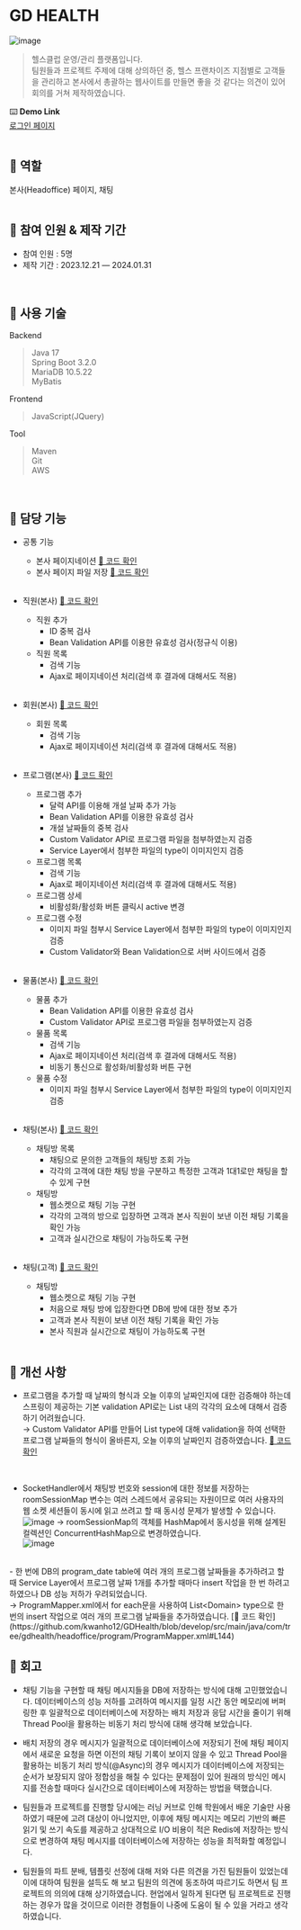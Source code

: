# GD HEALTH
![image](README/headoffice.png)
>헬스클럽 운영/관리 플랫폼입니다. <br>
팀원들과 프로젝트 주제에 대해 상의하던 중, 헬스 프랜차이즈 지점별로 고객들을 관리하고 본사에서 총괄하는
웹사이트를 만들면 좋을 것 같다는 의견이 있어 회의를 거쳐 제작하였습니다.

⌨️ **Demo Link**<br>
[로그인 페이지](http://52.78.98.70)<br>
<br>

## 📍 역할
본사(Headoffice) 페이지, 채팅<br>
<br>


## 📍 참여 인원 & 제작 기간
- 참여 인원 : 5명 
- 제작 기간 : 2023.12.21 — 2024.01.31
  
<br>

## 📍 사용 기술
Backend
>Java 17<br>
>Spring Boot 3.2.0<br>
>MariaDB 10.5.22<br>
>MyBatis
  
Frontend
>JavaScript(JQuery)
  
Tool
>Maven<br>
>Git<br>
>AWS

<br>

## 📍 담당 기능
- 공통 기능
  - 본사 페이지네이션 [📌 코드 확인](https://github.com/kwanho12/GDHealth/blob/develop/src/main/java/com/tree/gdhealth/utils/pagination/HeadofficePagination.java) 
  - 본사 페이지 파일 저장 [📌 코드 확인](https://github.com/kwanho12/GDHealth/blob/develop/src/main/java/com/tree/gdhealth/utils/imagesave/HeadofficeImageSaver.java)
<br><br>

- 직원(본사) [📌 코드 확인](https://github.com/kwanho12/GDHealth/tree/develop/src/main/java/com/tree/gdhealth/headoffice/emp)
  - 직원 추가
      - ID 중복 검사
      - Bean Validation API를 이용한 유효성 검사(정규식 이용)
  - 직원 목록
      - 검색 기능
      - Ajax로 페이지네이션 처리(검색 후 결과에 대해서도 적용)
<br><br>

- 회원(본사) [📌 코드 확인](https://github.com/kwanho12/GDHealth/tree/develop/src/main/java/com/tree/gdhealth/headoffice/customer)
  - 회원 목록
    - 검색 기능
    - Ajax로 페이지네이션 처리(검색 후 결과에 대해서도 적용)
<br><br>

- 프로그램(본사) [📌 코드 확인](https://github.com/kwanho12/GDHealth/tree/develop/src/main/java/com/tree/gdhealth/headoffice/program)
    - 프로그램 추가
        - 달력 API를 이용해 개설 날짜 추가 가능
        - Bean Validation API를 이용한 유효성 검사
        - 개설 날짜들의 중복 검사
        - Custom Validator API로 프로그램 파일을 첨부하였는지 검증
        - Service Layer에서 첨부한 파일의 type이 이미지인지 검증
    - 프로그램 목록
        - 검색 기능
        - Ajax로 페이지네이션 처리(검색 후 결과에 대해서도 적용)
    - 프로그램 상세
        - 비활성화/활성화 버튼 클릭시 active 변경
    - 프로그램 수정
        - 이미지 파일 첨부시 Service Layer에서 첨부한 파일의 type이 이미지인지 검증
        - Custom Validator와 Bean Validation으로 서버 사이드에서 검증
<br><br>

- 물품(본사) [📌 코드 확인](https://github.com/kwanho12/GDHealth/tree/develop/src/main/java/com/tree/gdhealth/headoffice/sportsEquipment)
    - 물품 추가
        - Bean Validation API를 이용한 유효성 검사
        - Custom Validator API로 프로그램 파일을 첨부하였는지 검증
    - 물품 목록
        - 검색 기능
        - Ajax로 페이지네이션 처리(검색 후 결과에 대해서도 적용)
        - 비동기 통신으로 활성화/비활성화 버튼 구현
    - 물품 수정
        - 이미지 파일 첨부시 Service Layer에서 첨부한 파일의 type이 이미지인지 검증
<br><br>

- 채팅(본사) [📌 코드 확인](https://github.com/kwanho12/GDHealth/tree/develop/src/main/java/com/tree/gdhealth/headoffice/chat)
    - 채팅방 목록
        - 채팅으로 문의한 고객들의 채팅방 조회 가능
        - 각각의 고객에 대한 채팅 방을 구분하고 특정한 고객과 1대1로만 채팅을 할 수 있게 구현
    - 채팅방
        - 웹소켓으로 채팅 기능 구현
        - 각각의 고객의 방으로 입장하면 고객과 본사 직원이 보낸 이전 채팅 기록을 확인 가능
        - 고객과 실시간으로 채팅이 가능하도록 구현
<br><br>

- 채팅(고객) [📌 코드 확인](https://github.com/kwanho12/GDHealth/tree/develop/src/main/java/com/tree/gdhealth/customer/chat)
    - 채팅방
        - 웹소켓으로 채팅 기능 구현
        - 처음으로 채팅 방에 입장한다면 DB에 방에 대한 정보 추가
        - 고객과 본사 직원이 보낸 이전 채팅 기록을 확인 가능
        - 본사 직원과 실시간으로 채팅이 가능하도록 구현
<br><br>

## 📍 개선 사항
   - 프로그램을 추가할 때 날짜의 형식과 오늘 이후의 날짜인지에 대한 검증해야 하는데 스프링이 제공하는 기본 validation API로는 List 내의 각각의 요소에 대해서 검증하기 어려웠습니다.<br>
    → Custom Validator API를 만들어 List type에 대해 validation을 하여 선택한 프로그램 날짜들의 형식이 올바른지, 오늘 이후의 날짜인지 검증하였습니다. [📌 코드 확인](https://github.com/kwanho12/GDHealth/blob/develop/src/main/java/com/tree/gdhealth/utils/customvalidation/ListPattern.java)
    <br> 
<br>

   - SocketHandler에서 채팅방 번호와 session에 대한 정보를 저장하는 roomSessionMap 변수는 여러 스레드에서 공유되는 자원이므로 여러 사용자의 웹 소켓 세션들이 동시에 읽고 쓰려고 할 때 동시성 문제가 발생할 수 있습니다.
    <br>
    ![image](README/roomSessionMap1.png)
    → roomSessionMap의 객체를 HashMap에서 동시성을 위해 설계된 컬렉션인 ConcurrentHashMap으로 변경하였습니다.<br>
    ![image](README/roomSessionMap2.png)
    <br>
<br>
   - 한 번에 DB의 program_date table에 여러 개의 프로그램 날짜들을 추가하려고 할 때 Service Layer에서 프로그램 날짜 1개를 추가할 때마다 insert 작업을 한 번 하려고 하였으나 DB 성능 저하가 우려되었습니다.
    <br>
    → ProgramMapper.xml에서 for each문을 사용하여 List&lt;Domain&gt; type으로 한 번의 insert 작업으로 여러 개의 프로그램 날짜들을 추가하였습니다. [📌 코드 확인](https://github.com/kwanho12/GDHealth/blob/develop/src/main/java/com/tree/gdhealth/headoffice/program/ProgramMapper.xml#L144)

<br>

## 📍 회고
- 채팅 기능을 구현할 때 채팅 메시지들을 DB에 저장하는 방식에 대해 고민했었습니다. 데이터베이스의 성능 저하를 고려하여 메시지를 일정 시간 동안 메모리에 버퍼링한 후 일괄적으로 데이터베이스에 저장하는 배치 저장과 응답 시간을 줄이기 위해 Thread Pool을 활용하는 비동기 처리 방식에 대해 생각해 보았습니다.

- 배치 저장의 경우 메시지가 일괄적으로 데이터베이스에 저장되기 전에 채팅 페이지에서 새로운 요청을 하면 이전의 채팅 기록이 보이지 않을 수 있고 Thread Pool을 활용하는 비동기 처리 방식(@Async)의 경우 메시지가  데이터베이스에 저장되는 순서가 보장되지 않아 정합성을 해칠 수 있다는 문제점이 있어 원래의 방식인 메시지를 전송할 때마다 실시간으로 데이터베이스에 저장하는 방법을 택했습니다.

- 팀원들과 프로젝트를 진행할 당시에는 러닝 커브로 인해 학원에서 배운 기술만 사용하였기 때문에 고려 대상이 아니었지만, 이후에 채팅 메시지는 메모리 기반의 빠른 읽기 및 쓰기 속도를 제공하고 상대적으로 I/O 비용이 적은 Redis에 저장하는 방식으로 변경하여 채팅 메시지를 데이터베이스에 저장하는 성능을 최적화할 예정입니다.

- 팀원들의 파트 분배, 템플릿 선정에 대해 저와 다른 의견을 가진 팀원들이 있었는데 이에 대하여 팀원을 설득도 해 보고 팀원의 의견에 동조하여 따르기도 하면서 팀 프로젝트의 의의에 대해 상기하였습니다. 현업에서 일하게 된다면 팀 프로젝트로 진행하는 경우가 많을 것이므로 이러한 경험들이 나중에 도움이 될 수 있을 거라고 생각하였습니다.

